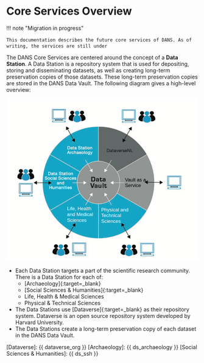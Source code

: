Core Services Overview
======================

!!! note "Migration in progress"
    
    This documentation describes the future core services of DANS. As of writing, the services are still under
      

The DANS Core Services are centered around the concept of a **Data Station**. A Data Station is a repository system that
is used for depositing, storing and disseminating datasets, as well as creating long-term preservation copies of those
datasets. These long-term preservation copies are stored in the DANS Data Vault. The following diagram gives a
high-level overview:

![Context](context.png)

* Each Data Station targets a part of the scientific research community. There is a Data Station for each of:
     * [Archaeology]{:target=_blank}
     * [Social Sciences & Humanities]{:target=_blank} 
     * Life, Health & Medical Sciences 
     * Physical & Technical Sciences
* The Data Stations use [Dataverse]{:target=_blank} as their repository system. Dataverse is an open source
  repository system developed by Harvard University.
* The Data Stations create a long-term preservation copy of each dataset in the DANS Data Vault.

[Dataverse]: {{ dataverse_org }}
[Archaeology]: {{ ds_archaeology }}
[Social Sciences & Humanities]: {{ ds_ssh }}